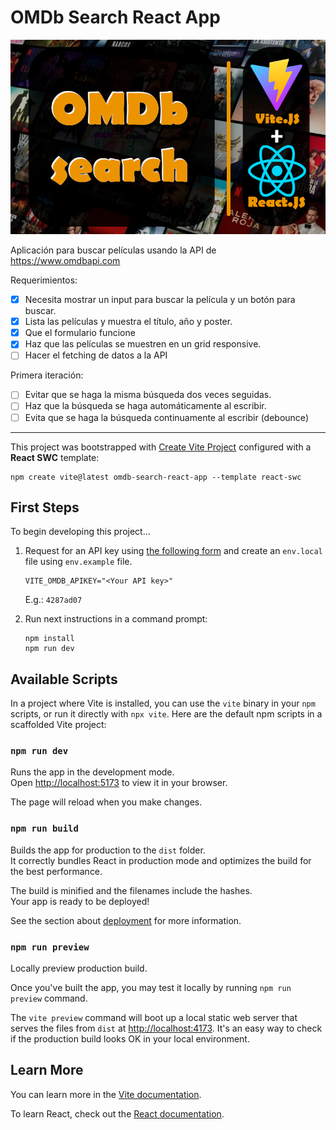 # OMDb Search React App

![screenshot](screenshot.png)

Aplicación para buscar películas usando la API de https://www.omdbapi.com

Requerimientos:

- [x] Necesita mostrar un input para buscar la película y un botón para buscar.
- [x] Lista las películas y muestra el título, año y poster.
- [x] Que el formulario funcione
- [x] Haz que las películas se muestren en un grid responsive.
- [ ] Hacer el fetching de datos a la API

Primera iteración:

- [ ] Evitar que se haga la misma búsqueda dos veces seguidas.
- [ ] Haz que la búsqueda se haga automáticamente al escribir.
- [ ] Evita que se haga la búsqueda continuamente al escribir (debounce)

---

This project was bootstrapped with [Create Vite Project](https://vitejs.dev/guide/#scaffolding-your-first-vite-project) configured with a **React SWC** template:

```shell
npm create vite@latest omdb-search-react-app --template react-swc
```

## First Steps

To begin developing this project...

1. Request for an API key using [the following form](https://www.omdbapi.com/apikey.aspx) and create an `env.local` file using `env.example` file.

    ```properties
    VITE_OMDB_APIKEY="<Your API key>"
    ```

    E.g.: `4287ad07`

2. Run next instructions in a command prompt:

    ```shell
    npm install
    npm run dev
    ```

## Available Scripts

In a project where Vite is installed, you can use the `vite` binary in your `npm` scripts, or run it directly with `npx vite`. Here are the default npm scripts in a scaffolded Vite project:

### `npm run dev`

Runs the app in the development mode.\
Open [http://localhost:5173](http://localhost:5173) to view it in your browser.

The page will reload when you make changes.

### `npm run build`

Builds the app for production to the `dist` folder.\
It correctly bundles React in production mode and optimizes the build for the best performance.

The build is minified and the filenames include the hashes.\
Your app is ready to be deployed!

See the section about [deployment](https://vitejs.dev/guide/static-deploy.html) for more information.

### `npm run preview`

Locally preview production build.

Once you've built the app, you may test it locally by running `npm run preview` command.

The `vite preview` command will boot up a local static web server that serves the files from `dist` at [http://localhost:4173](http://localhost:4173). It's an easy way to check if the production build looks OK in your local environment.

## Learn More

You can learn more in the [Vite documentation](https://vitejs.dev/guide/).

To learn React, check out the [React documentation](https://reactjs.org/).
